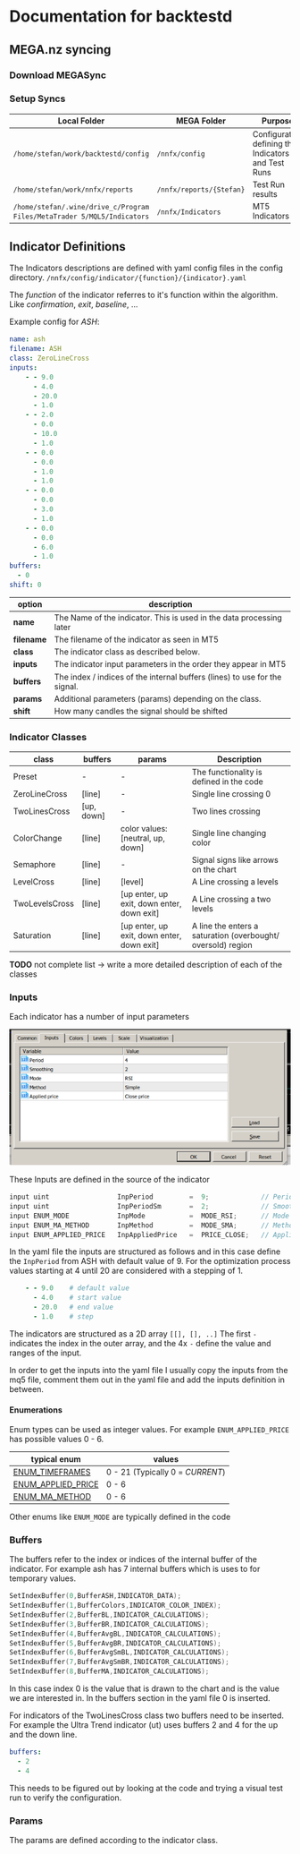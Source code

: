 # Documentation for backtestd

## MEGA.nz syncing

### Download MEGASync

### Setup Syncs

|Local Folder | MEGA Folder | Purpose |
| -- | -- | -- |
| `/home/stefan/work/backtestd/config` | `/nnfx/config` | Configuration defining the Indicators and Test Runs |
| `/home/stefan/work/nnfx/reports` | `/nnfx/reports/{Stefan}` | Test Run results | 
| `/home/stefan/.wine/drive_c/Program Files/MetaTrader 5/MQL5/Indicators` | `/nnfx/Indicators`| MT5 Indicators |

## Indicator Definitions

The Indicators descriptions are defined with yaml config files in the config directory.
`/nnfx/config/indicator/{function}/{indicator}.yaml`

The *function* of the indicator referres to it's function within the algorithm. Like *confirmation*, *exit*, *baseline*, ...

Example config for *ASH*:

``` yaml
name: ash
filename: ASH
class: ZeroLineCross
inputs:
    - - 9.0
      - 4.0
      - 20.0
      - 1.0
    - - 2.0
      - 0.0
      - 10.0
      - 1.0
    - - 0.0
      - 0.0
      - 1.0
      - 1.0
    - - 0.0
      - 0.0
      - 3.0
      - 1.0
    - - 0.0
      - 0.0
      - 6.0
      - 1.0
buffers:
  - 0
shift: 0
```

| option | description |
| -- | -- |
| **name** | The Name of the indicator. This is used in the data processing later |
| **filename** | The filename of the indicator as seen in MT5 |
| **class** | The indicator class as described below. |
| **inputs** | The indicator input parameters in the order they appear in MT5 |
| **buffers** | The index / indices of the internal buffers (lines) to use for the signal. |
| **params** | Additional parameters (params) depending on the class. |
| **shift** | How many candles the signal should be shifted |

### Indicator Classes

| class | buffers | params | Description |
| --    | ------- | ------ | ----------- |
| Preset | - | - | The functionality is defined in the code |
| ZeroLineCross | [line] | - | Single line crossing 0 |
| TwoLinesCross | [up, down] | - | Two lines crossing |
| ColorChange | [line] | color values: [neutral, up, down] | Single line changing color |
| Semaphore | [line] | - | Signal signs like arrows on the chart |
| LevelCross | [line] | [level] | A Line crossing a levels |
| TwoLevelsCross | [line] | [up enter, up exit, down enter, down exit] | A Line crossing a two levels |
| Saturation | [line] | [up enter, up exit, down enter, down exit] | A line the enters a saturation (overbought/ oversold) region |

**TODO** not complete list -> write a more detailed description of each of the classes

### Inputs

Each indicator has a number of input parameters

![ash_inputs](img/ash_inputs.png)

These Inputs are defined in the source of the indicator

``` c++
input uint                 InpPeriod         =  9;             // Period
input uint                 InpPeriodSm       =  2;             // Smoothing
input ENUM_MODE            InpMode           =  MODE_RSI;      // Mode
input ENUM_MA_METHOD       InpMethod         =  MODE_SMA;      // Method
input ENUM_APPLIED_PRICE   InpAppliedPrice   =  PRICE_CLOSE;   // Applied price
```

In the yaml file the inputs are structured as follows and in this case define the `InpPeriod` from ASH with default value of 9. For the optimization process values starting at 4 until 20 are considered with a stepping of 1.

``` yaml
    - - 9.0    # default value
      - 4.0    # start value
      - 20.0   # end value
      - 1.0    # step
```

The indicators are structured as a 2D array `[[], [], ..]`
The first `-` indicates the index in the outer array, and the 4x `-` define the value and ranges of the input.


In order to get the inputs into the yaml file I usually copy the inputs from the mq5 file, comment them out in the yaml file and add the inputs definition in between.

#### Enumerations

Enum types can be used as integer values. For example `ENUM_APPLIED_PRICE` has possible values 0 - 6.

| typical enum | values |
|--|--|
| [ENUM_TIMEFRAMES](https://www.mql5.com/en/docs/constants/chartconstants/enum_timeframes) | 0 - 21 (Typically 0 = *CURRENT*) |
| [ENUM_APPLIED_PRICE](https://www.mql5.com/en/docs/constants/indicatorconstants/prices) | 0 - 6 |
| [ENUM_MA_METHOD](https://www.mql5.com/en/docs/constants/indicatorconstants/enum_ma_method) | 0 - 6 |

Other enums like `ENUM_MODE` are typically defined in the code

### Buffers

The buffers refer to the index or indices of the internal buffer of the indicator.
For example ash has 7 internal buffers which is uses to for temporary values.

``` c++
SetIndexBuffer(0,BufferASH,INDICATOR_DATA);
SetIndexBuffer(1,BufferColors,INDICATOR_COLOR_INDEX);
SetIndexBuffer(2,BufferBL,INDICATOR_CALCULATIONS);
SetIndexBuffer(3,BufferBR,INDICATOR_CALCULATIONS);
SetIndexBuffer(4,BufferAvgBL,INDICATOR_CALCULATIONS);
SetIndexBuffer(5,BufferAvgBR,INDICATOR_CALCULATIONS);
SetIndexBuffer(6,BufferAvgSmBL,INDICATOR_CALCULATIONS);
SetIndexBuffer(7,BufferAvgSmBR,INDICATOR_CALCULATIONS);
SetIndexBuffer(8,BufferMA,INDICATOR_CALCULATIONS);
```

In this case index 0 is the value that is drawn to the chart and is the value we are interested in.
In the buffers section in the yaml file 0 is inserted.

For indicators of the TwoLinesCross class two buffers need to be inserted.
For example the Ultra Trend indicator (ut) uses buffers 2 and 4 for the up and the down line.

``` yaml
buffers:
  - 2
  - 4
```

This needs to be figured out by looking at the code and trying a visual test run to verify the configuration.

### Params 

The params are defined according to the indicator class.
